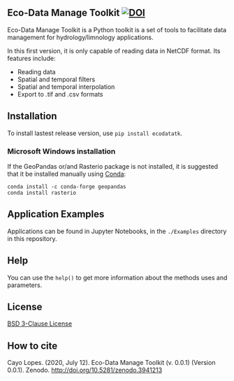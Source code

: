 ## Eco-Data Manage Toolkit  [![DOI](https://zenodo.org/badge/doi/10.5281/zenodo.18914.svg)](https://zenodo.org/record/3941213#.XwtdeyhKhPY)
Eco-Data Manage Toolkit is a Python toolkit is a set of tools to facilitate data management for hydrology/limnology applications.

 In this first version, it is only capable of reading data in NetCDF format. Its features include:
- Reading data
- Spatial and temporal filters
- Spatial and temporal interpolation
- Export to .tif and .csv formats

## Installation
To install lastest release version, use `pip install ecodatatk`.

### Microsoft Windows installation
If the GeoPandas or/and Rasterio package is not installed, it is suggested that it be installed manually using [Conda](https://docs.conda.io/projects/conda/en/latest/user-guide/install/download.html):

`conda install -c conda-forge geopandas` <br>
`conda install rasterio`

## Application Examples
Applications can be found in Jupyter Notebooks, in the `./Examples` directory in this repository.

## Help
You can use the `help()` to get more information about the methods uses and parameters.

## License
[BSD 3-Clause License](LICENSE)

## How to cite
Cayo Lopes. (2020, July 12). Eco-Data Manage Toolkit (v. 0.0.1) (Version 0.0.1). Zenodo. http://doi.org/10.5281/zenodo.3941213

